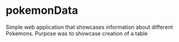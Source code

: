 # pokemonData
Simple web application that showcases information about different Pokemons. Purpose was to showcase creation of a table 
